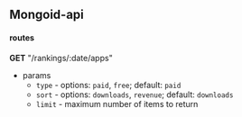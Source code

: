 ## Mongoid-api

#### routes
**GET** "/rankings/:date/apps"
  * params
    * `type` - options: `paid`, `free`; default: `paid`
    * `sort` - options: `downloads`, `revenue`; default: `downloads`
    * `limit` - maximum number of items to return